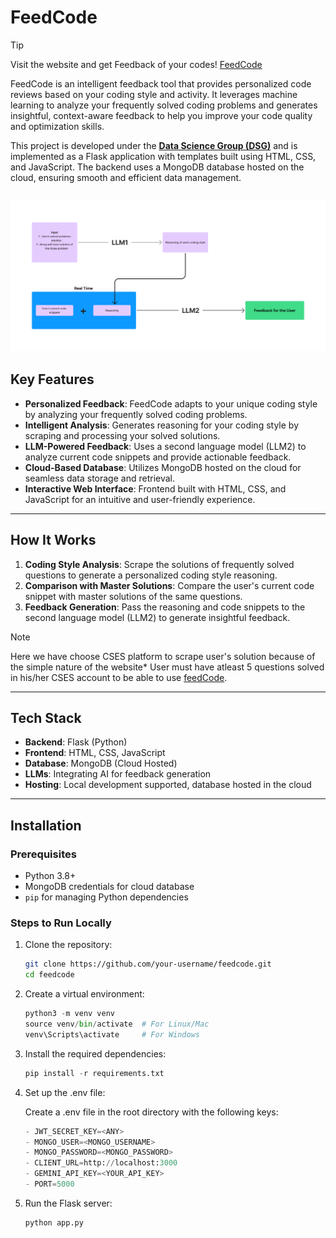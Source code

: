 # FeedCode  

> [!TIP]
> Visit the website and get Feedback of your codes! [FeedCode](https://feedcode.onrender.com/login_page)

FeedCode is an intelligent feedback tool that provides personalized code reviews based on your coding style and activity. It leverages machine learning to analyze your frequently solved coding problems and generates insightful, context-aware feedback to help you improve your code quality and optimization skills.  

This project is developed under the [**Data Science Group (DSG)**](https://github.com/dsgiitr) and is implemented as a Flask application with templates built using HTML, CSS, and JavaScript. The backend uses a MongoDB database hosted on the cloud, ensuring smooth and efficient data management.  

![Sample Image](archi.png)
---

## Key Features  

- **Personalized Feedback**: FeedCode adapts to your unique coding style by analyzing your frequently solved coding problems.  
- **Intelligent Analysis**: Generates reasoning for your coding style by scraping and processing your solved solutions.  
- **LLM-Powered Feedback**: Uses a second language model (LLM2) to analyze current code snippets and provide actionable feedback.  
- **Cloud-Based Database**: Utilizes MongoDB hosted on the cloud for seamless data storage and retrieval.  
- **Interactive Web Interface**: Frontend built with HTML, CSS, and JavaScript for an intuitive and user-friendly experience.  

---

## How It Works  

1. **Coding Style Analysis**: Scrape the solutions of frequently solved questions to generate a personalized coding style reasoning.  
2. **Comparison with Master Solutions**: Compare the user's current code snippet with master solutions of the same questions.  
3. **Feedback Generation**: Pass the reasoning and code snippets to the second language model (LLM2) to generate insightful feedback.  

> [!Note]
> Here we have choose CSES platform to scrape user's solution because of the simple nature of the website*
>  User must have atleast 5 questions solved in his/her CSES account to be able to use [feedCode](https://feedcode.onrender.com/signup_page).
---

## Tech Stack  

- **Backend**: Flask (Python)  
- **Frontend**: HTML, CSS, JavaScript  
- **Database**: MongoDB (Cloud Hosted)  
- **LLMs**: Integrating AI for feedback generation  
- **Hosting**: Local development supported, database hosted in the cloud  

---

## Installation  

### Prerequisites  

- Python 3.8+  
- MongoDB credentials for cloud database  
- `pip` for managing Python dependencies  

### Steps to Run Locally  

1. Clone the repository:  

   ```bash  
   git clone https://github.com/your-username/feedcode.git  
   cd feedcode  
2. Create a virtual environment:
   ```python 
   python3 -m venv venv  
   source venv/bin/activate  # For Linux/Mac  
   venv\Scripts\activate     # For Windows
3. Install the required dependencies:
   ```python
   pip install -r requirements.txt
4. Set up the .env file:

   Create a .env file in the root directory with the following keys:
   ```python
   - JWT_SECRET_KEY=<ANY>
   - MONGO_USER=<MONGO_USERNAME>
   - MONGO_PASSWORD=<MONGO_PASSWORD>
   - CLIENT_URL=http://localhost:3000
   - GEMINI_API_KEY=<YOUR_API_KEY>
   - PORT=5000
6. Run the Flask server:
   ```python
   python app.py
  
